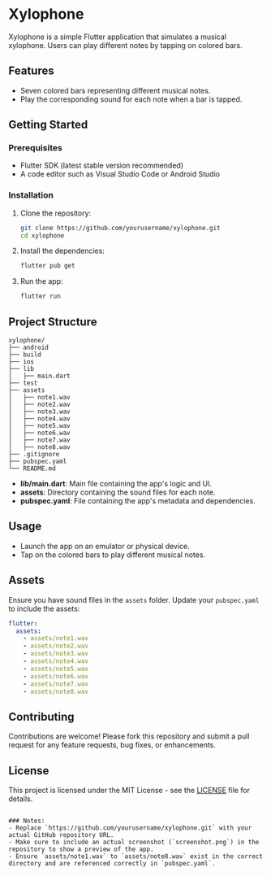 
# Xylophone

Xylophone is a simple Flutter application that simulates a musical xylophone. Users can play different notes by tapping on colored bars.

## Features

- Seven colored bars representing different musical notes.
- Play the corresponding sound for each note when a bar is tapped.


## Getting Started

### Prerequisites

- Flutter SDK (latest stable version recommended)
- A code editor such as Visual Studio Code or Android Studio
### Installation

1. Clone the repository:

   ```bash
   git clone https://github.com/yourusername/xylophone.git
   cd xylophone
   ```

2. Install the dependencies:

   ```bash
   flutter pub get
   ```

3. Run the app:

   ```bash
   flutter run
   ```

## Project Structure

```
xylophone/
├── android
├── build
├── ios
├── lib
│   ├── main.dart
├── test
├── assets
│   ├── note1.wav
│   ├── note2.wav
│   ├── note3.wav
│   ├── note4.wav
│   ├── note5.wav
│   ├── note6.wav
│   ├── note7.wav
│   ├── note8.wav
├── .gitignore
├── pubspec.yaml
└── README.md
```

- **lib/main.dart**: Main file containing the app's logic and UI.
- **assets**: Directory containing the sound files for each note.
- **pubspec.yaml**: File containing the app's metadata and dependencies.

## Usage

- Launch the app on an emulator or physical device.
- Tap on the colored bars to play different musical notes.


## Assets

Ensure you have sound files in the `assets` folder. Update your `pubspec.yaml` to include the assets:

```yaml
flutter:
  assets:
    - assets/note1.wav
    - assets/note2.wav
    - assets/note3.wav
    - assets/note4.wav
    - assets/note5.wav
    - assets/note6.wav
    - assets/note7.wav
    - assets/note8.wav
```

## Contributing

Contributions are welcome! Please fork this repository and submit a pull request for any feature requests, bug fixes, or enhancements.

## License

This project is licensed under the MIT License - see the [LICENSE](LICENSE) file for details.
```

### Notes:
- Replace `https://github.com/yourusername/xylophone.git` with your actual GitHub repository URL.
- Make sure to include an actual screenshot (`screenshot.png`) in the repository to show a preview of the app.
- Ensure `assets/note1.wav` to `assets/note8.wav` exist in the correct directory and are referenced correctly in `pubspec.yaml`.
